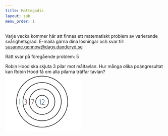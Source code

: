 ```yaml
---
title: Mattegodis
layout: sub
menu_order: 1
---
```


Varje vecka kommer här att finnas ett matematiskt problem av varierande svårighetsgrad. E-maila gärna dina lösningar och svar till
[susanne.gennow@dagy.danderyd.se](mailto:susanne.gennow@dagy.danderyd.se)

Rätt svar på föregående problem: 5

Robin Hood ska skjuta 3 pilar mot måltavlan.
Hur många olika poängresultat kan Robin Hood få om alla pilarna träffar tavlan?
<img src="/assets/maltavla.png" alt="Tysklogga" width="240" height="183">
